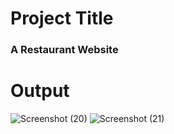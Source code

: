 # Project Title
### A Restaurant Website
# Output
![Screenshot (20)](https://github.com/ANSHHULBUDHWAL/html_css_projects/assets/72787705/05cc67e7-137f-422c-8c8c-eb41f017b71d)
![Screenshot (21)](https://github.com/ANSHHULBUDHWAL/html_css_projects/assets/72787705/fed39c70-c13f-448d-8aae-484bafe12ea2)
